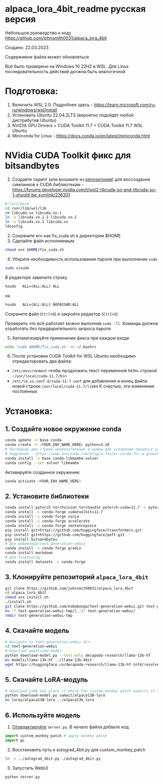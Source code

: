 # alpaca_lora_4bit_readme русская версия
Небольшое руководство к коду https://github.com/johnsmith0031/alpaca_lora_4bit

Создано: 22.03.2023

Содержимое файла может обновляться

Всё было проверено на Windows 10 22H2 в WSL. Для Linux последовательность действий должна быть аналогичной

# Подготовка:
1. Включить WSL 2.0. Подробнее здесь - https://learn.microsoft.com/ru-ru/windows/wsl/install
2. Установить Ubuntu 22.04.2LTS (вероятно подойдёт любой дистрибутив Ubuntu)
3. NVIDIA GPU Drivers + CUDA Toolkit 11.7 + CUDA Toolkit 11.7 WSL Ubuntu
4. Miniconda for Linux - https://docs.conda.io/en/latest/miniconda.html

# NVidia CUDA Toolkit фикс для bitsandbytes
1. Создайте скрипт (или возьмите из [репозитория](https://github.com/s4rduk4r/alpaca_lora_4bit_readme/blob/main/fix_cuda.sh "fix_cuda.sh")) для воссоздания симлинков к CUDA библиотекам - https://forums.developer.nvidia.com/t/wsl2-libcuda-so-and-libcuda-so-1-should-be-symlink/236301
```sh
#!/bin/bash
cd /usr/lib/wsl/lib
rm libcuda.so libcuda.so.1
ln -s libcuda.so.1.1 libcuda.so.1
ln -s libcuda.so.1 libcuda.so
ldconfig
```

2. Сохраните его как fix_cuda.sh в директории $HOME
3. Сделайте файл исполняемым
```sh
chmod u+x $HOME/fix_cuda.sh
```
4. Уберите необходимость использования пароля при выполнении `sudo`

```sh
sudo visudo
```

В редакторе замените строку
```sh
%sudo   ALL=(ALL:ALL) ALL
```
на
```sh
%sudo   ALL=(ALL:ALL) NOPASSWD:ALL
```
Сохраните файл (`Ctrl+O`) и закройте редактор (`Ctrl+X`)

Проверить что всё работает можно выполнив `sudo -ll`. Команда должна отработать без предварительного запроса пароля

5. Автоматизируйте применение фикса при каждом входе
```sh
echo 'sudo $HOME/fix_cuda.sh' >> ~/.bashrc
```
6. После установки CUDA Toolkit for WSL Ubuntu необходимо отредактировать два файла:
  * `/etc/environment` чтобы продолжить текст переменной `PATH=` строкой `:/usr/local/cuda-11.7/bin`
  * `/etc/ld.so.conf.d/cuda-11-7.conf` для добавления в конец файла новой строки `/usr/local/cuda-11.7/lib64`
К счастью, эти изменения постоянные

# Установка:
## 1. Создайте новое окружение conda
```sh
conda update -n base conda
conda create -n <YOUR_ENV_NAME_HERE> python=3.10
# Последние две строки необязательные и нужны для ускорения процесса установки библиотек
# Подробнее - https://www.anaconda.com/blog/a-faster-conda-for-a-growing-community
conda install -n base conda-libmamba-solver
conda config --set solver libmamba
```
Активируйте созданное окружение:
```sh
conda activate <YOUR_ENV_NAME_HERE>
```

## 2. Установите библиотеки
```sh
conda install pytorch torchvision torchaudio pytorch-cuda=11.7 -c pytorch -c nvidia
conda install -c conda-forge cudatoolkit=11.7
conda install -c conda-forge ninja
conda install -c conda-forge accelerate
conda install -c conda-forge sentencepiece
pip install git+https://github.com/huggingface/transformers.git
pip install git+https://github.com/huggingface/peft.git
pip install bitsandbytes
# Для oobabooga/text-generation-webui
conda install -c conda-forge gradio
conda install markdown
# Для finetuning
conda install datasets -c conda-forge
```

## 3. Клонируйте репозиторий `alpaca_lora_4bit`
```sh
git clone https://github.com/johnsmith0031/alpaca_lora_4bit
cd alpaca_lora_4bit
chmod u+x install.sh
./install.sh
git clone https://github.com/oobabooga/text-generation-webui.git text-generation-webui-tmp
mv -f text-generation-webui-tmp/{.,}* text-generation-webui/
rmdir text-generation-webui-tmp
```

## 4. Скачайте модель
```sh
# Navigate to text-generation-webui dir:
cd text-generation-webui
# Download quantized model
python download-model.py --text-only decapoda-research/llama-13b-hf
mv models/llama-13b-hf ../llama-13b-4bit
wget https://huggingface.co/decapoda-research/llama-13b-hf-int4/resolve/main/llama-13b-4bit.pt ../llama-13b-4bit.pt
```

## 5. Скачайте LoRA-модуль
```sh
# Download LoRA and place it where the custom_monkey patch expects it to be
python download-model.py samwit/alpaca13B-lora
mv loras/alpaca13B-lora ../alpaca13b_lora
```

## 6. Используйте модель
1. [Отредактируйте](https://github.com/johnsmith0031/alpaca_lora_4bit#text-generation-webui-monkey-patch) `server.py`. В начало файла добвьте код:
```python
import custom_monkey_patch # apply monkey patch
import gc
```
2. Восстановить путь к autograd_4bit.py для custom_monkey_patch
```sh
ln -s ../autograd_4bit.py ./autograd_4bit.py
```
3. Запустить WebUI
```
python server.py
```
